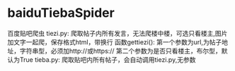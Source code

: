 # baiduTiebaSpider
百度贴吧爬虫
tiezi.py:
  爬取帖子内所有发言，无法爬楼中楼，可选只看楼主,图片加文字一起爬，保存格式html，带换行
  函数gettiezi():
    第一个参数为url,为帖子地址，字符串型，必须加http://或https://
    第二个参数为是否只看楼主，布尔型，默认为True
tieba.py:
  爬取贴吧内所有帖子，会自动调用tiezi.py,无参数
